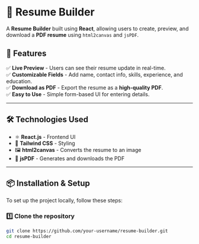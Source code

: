 # 📝 Resume Builder

A **Resume Builder** built using **React**, allowing users to create, preview, and download a **PDF resume** using `html2canvas` and `jsPDF`.

## 🚀 Features
✅ **Live Preview** - Users can see their resume update in real-time.  
✅ **Customizable Fields** - Add name, contact info, skills, experience, and education.  
✅ **Download as PDF** - Export the resume as a **high-quality PDF**.  
✅ **Easy to Use** - Simple form-based UI for entering details.  

---

## 🛠️ Technologies Used
- ⚛️ **React.js** - Frontend UI  
- 🎨 **Tailwind CSS** - Styling  
- 🖼️ **html2canvas** - Converts the resume to an image  
- 📄 **jsPDF** - Generates and downloads the PDF  

---

## 📦 Installation & Setup
To set up the project locally, follow these steps:

### 1️⃣ Clone the repository
```sh
git clone https://github.com/your-username/resume-builder.git
cd resume-builder
